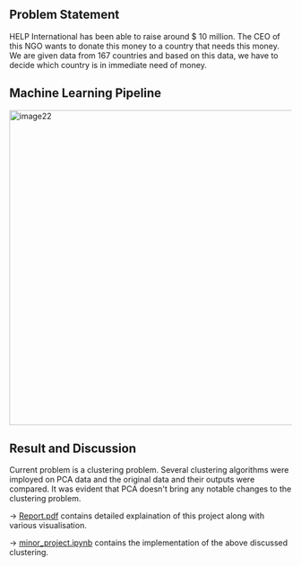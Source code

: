 ## Problem Statement

HELP International has been able to raise around $ 10 million. The CEO of this NGO wants to donate this money to a country that needs this money. 
We are given data from 167 countries and based on this data, we have to decide which country is in immediate need of money.

## Machine Learning Pipeline
<img width="562" alt="image22" src="https://github.com/ihdavjar/CSL2050_Minor_Project/assets/95899338/62bc558e-7ecd-4fc7-a6c6-d929b0834f0a">

## Result and Discussion
Current problem is a clustering problem. Several clustering algorithms were imployed on PCA data and the original data and their outputs were compared. It was evident that PCA doesn't bring any notable changes to the clustering problem.

&rarr; [Report.pdf](https://github.com/ihdavjar/CSL2050_Minor_Project/blob/b9b0829c6594c0f99f119708bcacf8a74df04473/Report.pdf) contains detailed explaination of this project along with various visualisation.

&rarr; [minor_project.ipynb](https://github.com/ihdavjar/CSL2050_Minor_Project/blob/b9b0829c6594c0f99f119708bcacf8a74df04473/minor_project.ipynb) contains the implementation of the above discussed clustering.
